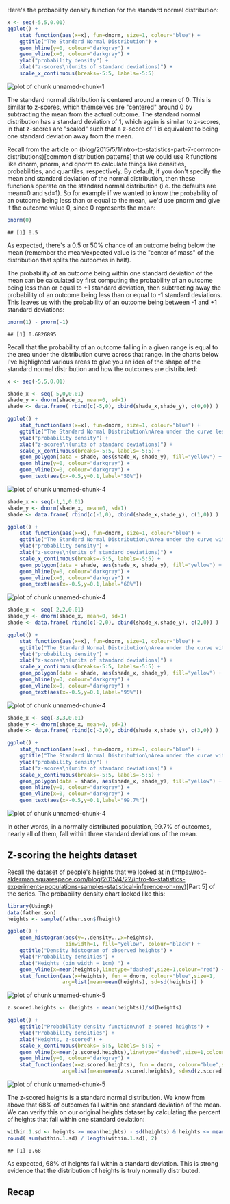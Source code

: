 


Here's the probability density function for the standard normal distribution:


```r
x <- seq(-5,5,0.01)
ggplot() + 
    stat_function(aes(x=x), fun=dnorm, size=1, colour="blue") +
    ggtitle("The Standard Normal Distribution") + 
    geom_hline(y=0, colour="darkgray") +
    geom_vline(x=0, colour="darkgray") +
    ylab("probability density") + 
    xlab("z-scores\n(units of standard deviations)") + 
    scale_x_continuous(breaks=-5:5, labels=-5:5)
```

![plot of chunk unnamed-chunk-1](figure/unnamed-chunk-1-1.png) 

The standard normal distribution is centered around a mean of 0.  This is similar to z-scores, which themselves are "centered" around 0 by subtracting the mean from the actual outcome.  The standard normal distribution has a standard deviation of 1, which again is similar to z-scores, in that z-scores are "scaled" such that a z-score of 1 is equivalent to being one standard deviation away from the mean.

Recall from the article on (blog/2015/5/1/intro-to-statistics-part-7-common-distributions)[common distribution patterns] that we could use R functions like dnorm, pnorm, and qnorm to calculate things like densities, probabilities, and quantiles, respectively.  By default, if you don't specify the mean and standard deviation of the normal distribution, then these functions operate on the standard normal distribution (i.e. the defaults are mean=0 and sd=1).  So for example if we wanted to know the probability of an outcome being less than or equal to the mean, we'd use pnorm and give it the outcome value 0, since 0 represents the mean:


```r
pnorm(0)
```

```
## [1] 0.5
```

As expected, there's a 0.5 or 50% chance of an outcome being below the mean (remember the mean/expected value is the "center of mass" of the distribution that splits the outcomes in half).

The probability of an outcome being within one standard deviation of the mean can be calculated by first computing the probability of an outcome being less than or equal to +1 standard deviation, then subtracting away the probability of an outcome being less than or equal to -1 standard deviations.  This leaves us with the probability of an outcome being between -1 and +1 standard deviations:


```r
pnorm(1) - pnorm(-1)
```

```
## [1] 0.6826895
```

Recall that the probability of an outcome falling in a given range is equal to the area under the distribution curve across that range.  In the charts below I've highlighted various areas to give you an idea of the shape of the standard normal distribution and how the outcomes are distributed:


```r
x <- seq(-5,5,0.01)

shade_x <- seq(-5,0,0.01)
shade_y <- dnorm(shade_x, mean=0, sd=1)
shade <- data.frame( rbind(c(-5,0), cbind(shade_x,shade_y), c(0,0)) )

ggplot() + 
    stat_function(aes(x=x), fun=dnorm, size=1, colour="blue") +
    ggtitle("The Standard Normal Distribution\nArea under the curve less than or equal to the mean") + 
    ylab("probability density") + 
    xlab("z-scores\n(units of standard deviations)") + 
    scale_x_continuous(breaks=-5:5, labels=-5:5) +
    geom_polygon(data = shade, aes(shade_x, shade_y), fill="yellow") +
    geom_hline(y=0, colour="darkgray") +
    geom_vline(x=0, colour="darkgray") +
    geom_text(aes(x=-0.5,y=0.1,label="50%"))
```

![plot of chunk unnamed-chunk-4](figure/unnamed-chunk-4-1.png) 

```r
shade_x <- seq(-1,1,0.01)
shade_y <- dnorm(shade_x, mean=0, sd=1)
shade <- data.frame( rbind(c(-1,0), cbind(shade_x,shade_y), c(1,0)) )

ggplot() + 
    stat_function(aes(x=x), fun=dnorm, size=1, colour="blue") +
    ggtitle("The Standard Normal Distribution\nArea under the curve within 1 std-dev of the mean") + 
    ylab("probability density") + 
    xlab("z-scores\n(units of standard deviations)") + 
    scale_x_continuous(breaks=-5:5, labels=-5:5) +
    geom_polygon(data = shade, aes(shade_x, shade_y), fill="yellow") +
    geom_hline(y=0, colour="darkgray") +
    geom_vline(x=0, colour="darkgray") +
    geom_text(aes(x=-0.5,y=0.1,label="68%"))
```

![plot of chunk unnamed-chunk-4](figure/unnamed-chunk-4-2.png) 

```r
shade_x <- seq(-2,2,0.01)
shade_y <- dnorm(shade_x, mean=0, sd=1)
shade <- data.frame( rbind(c(-2,0), cbind(shade_x,shade_y), c(2,0)) )

ggplot() + 
    stat_function(aes(x=x), fun=dnorm, size=1, colour="blue") +
    ggtitle("The Standard Normal Distribution\nArea under the curve within 2 std-devs of the mean") + 
    ylab("probability density") + 
    xlab("z-scores\n(units of standard deviations)") + 
    scale_x_continuous(breaks=-5:5, labels=-5:5) +
    geom_polygon(data = shade, aes(shade_x, shade_y), fill="yellow") +
    geom_hline(y=0, colour="darkgray") +
    geom_vline(x=0, colour="darkgray") +
    geom_text(aes(x=-0.5,y=0.1,label="95%"))
```

![plot of chunk unnamed-chunk-4](figure/unnamed-chunk-4-3.png) 

```r
shade_x <- seq(-3,3,0.01)
shade_y <- dnorm(shade_x, mean=0, sd=1)
shade <- data.frame( rbind(c(-3,0), cbind(shade_x,shade_y), c(3,0)) )

ggplot() + 
    stat_function(aes(x=x), fun=dnorm, size=1, colour="blue") +
    ggtitle("The Standard Normal Distribution\nArea under the curve within 3 std-devs of the mean") + 
    ylab("probability density") + 
    xlab("z-scores\n(units of standard deviations)") + 
    scale_x_continuous(breaks=-5:5, labels=-5:5) +
    geom_polygon(data = shade, aes(shade_x, shade_y), fill="yellow") +
    geom_hline(y=0, colour="darkgray") +
    geom_vline(x=0, colour="darkgray") +
    geom_text(aes(x=-0.5,y=0.1,label="99.7%"))
```

![plot of chunk unnamed-chunk-4](figure/unnamed-chunk-4-4.png) 

In other words, in a normally distributed population, 99.7% of outcomes, nearly all of them, fall within three standard deviations of the mean.


## Z-scoring the heights dataset

Recall the dataset of people's heights that we looked at in (https://rob-alderman.squarespace.com/blog/2015/4/22/intro-to-statistics-experiments-populations-samples-statistical-inference-oh-my)[Part 5] of the series.  The probability density chart looked like this:


```r
library(UsingR)
data(father.son)
heights <- sample(father.son$fheight)

ggplot() + 
    geom_histogram(aes(y=..density..,x=heights), 
                   binwidth=1, fill="yellow", colour="black") +
    ggtitle("Density histogram of observed heights") + 
    ylab("Probability densities") + 
    xlab("Heights (bin width = 1cm) ") +
    geom_vline(x=mean(heights),linetype="dashed",size=1,colour="red") +
    stat_function(aes(x=heights), fun = dnorm, colour="blue",size=1,
                  arg=list(mean=mean(heights), sd=sd(heights)) )
```

![plot of chunk unnamed-chunk-5](figure/unnamed-chunk-5-1.png) 

```r
z.scored.heights <- (heights - mean(heights))/sd(heights)

ggplot() + 
    ggtitle("Probability density function\nof z-scored heights") + 
    ylab("Probability densities") + 
    xlab("Heights, z-scored") +
    scale_x_continuous(breaks=-5:5, labels=-5:5) +
    geom_vline(x=mean(z.scored.heights),linetype="dashed",size=1,colour="red") +
    geom_hline(y=0, colour="darkgray") +
    stat_function(aes(x=z.scored.heights), fun = dnorm, colour="blue",size=1,
                  arg=list(mean=mean(z.scored.heights), sd=sd(z.scored.heights)))
```

![plot of chunk unnamed-chunk-5](figure/unnamed-chunk-5-2.png) 

The z-scored heights is a standard normal distribution.  We know from above that 68% of outcomes fall within one standard deviation of the mean.  We can verify this on our original heights dataset by calculating the percent of heights that fall within one standard deviation:


```r
within.1.sd <- heights >= mean(heights) - sd(heights) & heights <= mean(heights) + sd(heights)
round( sum(within.1.sd) / length(within.1.sd), 2)
```

```
## [1] 0.68
```

As expected, 68% of heights fall within a standard deviation.  This is strong evidence that the distribution of heights is truly normally distributed.


## Recap
